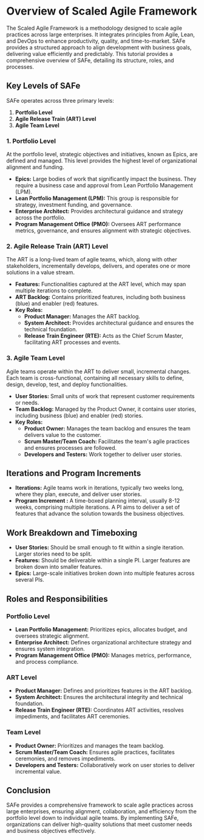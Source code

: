 # Overview of Scaled Agile Framework 

The Scaled Agile Framework  is a methodology designed to scale agile practices across large enterprises. It integrates principles from Agile, Lean, and DevOps to enhance productivity, quality, and time-to-market. SAFe provides a structured approach to align development with business goals, delivering value efficiently and predictably. This tutorial provides a comprehensive overview of SAFe, detailing its structure, roles, and processes.

## Key Levels of SAFe

SAFe operates across three primary levels:

1. **Portfolio Level**
2. **Agile Release Train (ART) Level**
3. **Agile Team Level**

### 1. Portfolio Level

At the portfolio level, strategic objectives and initiatives, known as Epics, are defined and managed. This level provides the highest level of organizational alignment and funding.

- **Epics:** Large bodies of work that significantly impact the business. They require a business case and approval from Lean Portfolio Management (LPM).
- **Lean Portfolio Management (LPM):** This group is responsible for strategy, investment funding, and governance.
- **Enterprise Architect:** Provides architectural guidance and strategy across the portfolio.
- **Program Management Office (PMO):** Oversees ART performance metrics, governance, and ensures alignment with strategic objectives.

### 2. Agile Release Train (ART) Level

The ART is a long-lived team of agile teams, which, along with other stakeholders, incrementally develops, delivers, and operates one or more solutions in a value stream.

- **Features:** Functionalities captured at the ART level, which may span multiple iterations to complete.
- **ART Backlog:** Contains prioritized features, including both business (blue) and enabler (red) features.
- **Key Roles:**
  - **Product Manager:** Manages the ART backlog.
  - **System Architect:** Provides architectural guidance and ensures the technical foundation.
  - **Release Train Engineer (RTE):** Acts as the Chief Scrum Master, facilitating ART processes and events.

### 3. Agile Team Level

Agile teams operate within the ART to deliver small, incremental changes. Each team is cross-functional, containing all necessary skills to define, design, develop, test, and deploy functionalities.

- **User Stories:** Small units of work that represent customer requirements or needs.
- **Team Backlog:** Managed by the Product Owner, it contains user stories, including business (blue) and enabler (red) stories.
- **Key Roles:**
  - **Product Owner:** Manages the team backlog and ensures the team delivers value to the customer.
  - **Scrum Master/Team Coach:** Facilitates the team's agile practices and ensures processes are followed.
  - **Developers and Testers:** Work together to deliver user stories.

## Iterations and Program Increments

- **Iterations:** Agile teams work in iterations, typically two weeks long, where they plan, execute, and deliver user stories.
- **Program Increment :** A time-boxed planning interval, usually 8-12 weeks, comprising multiple iterations. A PI aims to deliver a set of features that advance the solution towards the business objectives.

## Work Breakdown and Timeboxing

- **User Stories:** Should be small enough to fit within a single iteration. Larger stories need to be split.
- **Features:** Should be deliverable within a single PI. Larger features are broken down into smaller features.
- **Epics:** Large-scale initiatives broken down into multiple features across several PIs.

## Roles and Responsibilities

### Portfolio Level

- **Lean Portfolio Management:** Prioritizes epics, allocates budget, and oversees strategic alignment.
- **Enterprise Architect:** Defines organizational architecture strategy and ensures system integration.
- **Program Management Office (PMO):** Manages metrics, performance, and process compliance.

### ART Level

- **Product Manager:** Defines and prioritizes features in the ART backlog.
- **System Architect:** Ensures the architectural integrity and technical foundation.
- **Release Train Engineer (RTE):** Coordinates ART activities, resolves impediments, and facilitates ART ceremonies.

### Team Level

- **Product Owner:** Prioritizes and manages the team backlog.
- **Scrum Master/Team Coach:** Ensures agile practices, facilitates ceremonies, and removes impediments.
- **Developers and Testers:** Collaboratively work on user stories to deliver incremental value.

## Conclusion

SAFe provides a comprehensive framework to scale agile practices across large enterprises, ensuring alignment, collaboration, and efficiency from the portfolio level down to individual agile teams. By implementing SAFe, organizations can deliver high-quality solutions that meet customer needs and business objectives effectively.
